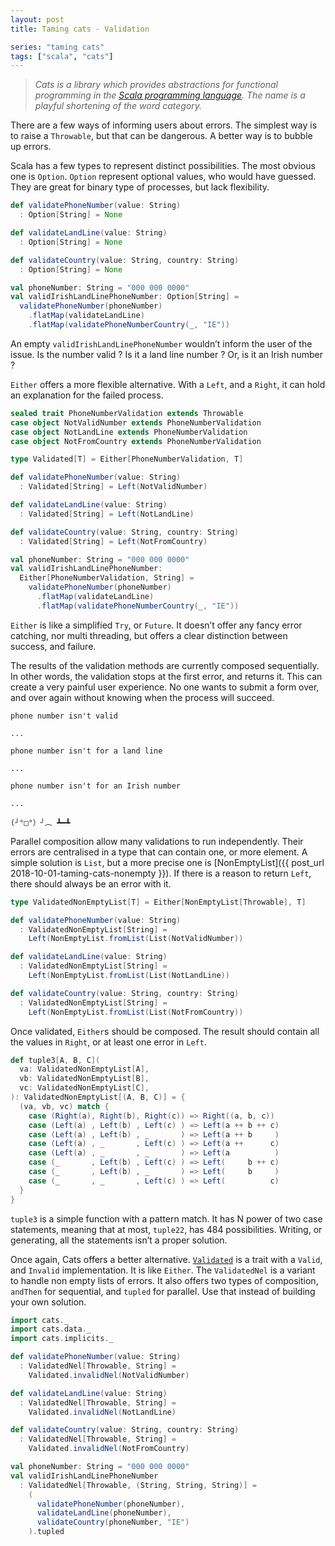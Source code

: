 ```yaml
---
layout: post
title: Taming cats - Validation

series: "taming cats"
tags: ["scala", "cats"]
---
```


> *Cats is a library which provides abstractions for functional programming in the [Scala programming language](https://scala-lang.org/). The name is a playful shortening of the word category.*

There are a few ways of informing users about errors. The simplest way is to raise a `Throwable`, but that can be dangerous. A better way is to bubble up errors.

Scala has a few types to represent distinct possibilities. The most obvious one is `Option`. `Option` represent optional values, who would have guessed. They are great for binary type of processes, but lack flexibility.

```scala
def validatePhoneNumber(value: String)
  : Option[String] = None

def validateLandLine(value: String)
  : Option[String] = None

def validateCountry(value: String, country: String)
  : Option[String] = None

val phoneNumber: String = "000 000 0000"
val validIrishLandLinePhoneNumber: Option[String] =
  validatePhoneNumber(phoneNumber)
    .flatMap(validateLandLine)
    .flatMap(validatePhoneNumberCountry(_, "IE"))
```

An empty `validIrishLandLinePhoneNumber` wouldn’t inform the user of the issue. Is the number valid ? Is it a land line number ? Or, is it an Irish number ?

`Either` offers a more flexible alternative. With a `Left`, and a `Right`, it can hold an explanation for the failed process.

```scala
sealed trait PhoneNumberValidation extends Throwable
case object NotValidNumber extends PhoneNumberValidation
case object NotLandLine extends PhoneNumberValidation
case object NotFromCountry extends PhoneNumberValidation

type Validated[T] = Either[PhoneNumberValidation, T]

def validatePhoneNumber(value: String)
  : Validated[String] = Left(NotValidNumber)

def validateLandLine(value: String)
  : Validated[String] = Left(NotLandLine)

def validateCountry(value: String, country: String)
  : Validated[String] = Left(NotFromCountry)

val phoneNumber: String = "000 000 0000"
val validIrishLandLinePhoneNumber:
  Either[PhoneNumberValidation, String] =
    validatePhoneNumber(phoneNumber)
      .flatMap(validateLandLine)
      .flatMap(validatePhoneNumberCountry(_, "IE"))
```

`Either` is like a simplified `Try`, or `Future`. It doesn’t offer any fancy error catching, nor multi threading, but offers a clear distinction between success, and failure.

The results of the validation methods are currently composed sequentially. In other words, the validation stops at the first error, and returns it. This can create a very painful user experience. No one wants to submit a form over, and over again without knowing when the process will succeed.

```
phone number isn't valid

...

phone number isn't for a land line

...

phone number isn't for an Irish number

...

(╯°□°）╯︵ ┻━┻
```

Parallel composition allow many validations to run independently. Their errors are centralised in a type that can contain one, or more element. A simple solution is `List`, but a more precise one is [NonEmptyList]({{ post_url 2018-10-01-taming-cats-nonempty }}). If there is a reason to return `Left`, there should always be an error with it.

```scala
type ValidatedNonEmptyList[T] = Either[NonEmptyList[Throwable], T]

def validatePhoneNumber(value: String)
  : ValidatedNonEmptyList[String] =
    Left(NonEmptyList.fromList(List(NotValidNumber))

def validateLandLine(value: String)
  : ValidatedNonEmptyList[String] =
    Left(NonEmptyList.fromList(List(NotLandLine))

def validateCountry(value: String, country: String)
  : ValidatedNonEmptyList[String] =
    Left(NonEmptyList.fromList(List(NotFromCountry))
```

Once validated, `Either`s should be composed. The result should contain all the values in `Right`, or at least one error in `Left`.

```scala
def tuple3[A, B, C](
  va: ValidatedNonEmptyList[A],
  vb: ValidatedNonEmptyList[B],
  vc: ValidatedNonEmptyList[C],
): ValidatedNonEmptyList[(A, B, C)] = {
  (va, vb, vc) match {
    case (Right(a), Right(b), Right(c)) => Right((a, b, c))
    case (Left(a) , Left(b) , Left(c) ) => Left(a ++ b ++ c)
    case (Left(a) , Left(b) , _       ) => Left(a ++ b     )
    case (Left(a) , _       , Left(c) ) => Left(a ++      c)
    case (Left(a) , _       , _       ) => Left(a          )
    case (_       , Left(b) , Left(c) ) => Left(     b ++ c)
    case (_       , Left(b) , _       ) => Left(     b     )
    case (_       , _       , Left(c) ) => Left(          c)
  }
}
```

`tuple3` is a simple function with a pattern match. It has N power of two case statements, meaning that at most, `tuple22`, has 484 possibilities. Writing, or generating, all the statements isn’t a proper solution.

Once again, Cats offers a better alternative. [`Validated`](https://typelevel.org/cats/datatypes/validated.html) is a trait with a `Valid`, and `Invalid` implementation. It is like `Either`. The `ValidatedNel` is a variant to handle non empty lists of errors. It also offers two types of composition, `andThen` for sequential, and `tupled` for parallel. Use that instead of building your own solution.

```scala
import cats._
import cats.data._
import cats.implicits._

def validatePhoneNumber(value: String)
  : ValidatedNel[Throwable, String] =
    Validated.invalidNel(NotValidNumber)

def validateLandLine(value: String)
  : ValidatedNel[Throwable, String] =
    Validated.invalidNel(NotLandLine)

def validateCountry(value: String, country: String)
  : ValidatedNel[Throwable, String] =
    Validated.invalidNel(NotFromCountry)

val phoneNumber: String = "000 000 0000"
val validIrishLandLinePhoneNumber
  : ValidatedNel[Throwable, (String, String, String)] =
    (
      validatePhoneNumber(phoneNumber),
      validateLandLine(phoneNumber),
      validateCountry(phoneNumber, "IE")
    ).tupled
```
